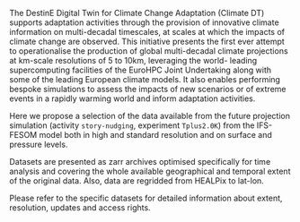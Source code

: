 The DestinE Digital Twin for Climate Change Adaptation (Climate DT) supports adaptation activities through the provision of innovative climate information on multi-decadal timescales, at scales at which the impacts of climate change are observed. This initiative presents the first ever attempt to operationalise the production of global multi-decadal climate projections at km-scale resolutions of 5 to 10km, leveraging the world- leading supercomputing facilities of the EuroHPC Joint Undertaking along with some of the leading European climate models. It also enables performing bespoke simulations to assess the impacts of new scenarios or of extreme events in a rapidly warming world and inform adaptation activities.

Here we propose a selection of the data available from the future projection simulation (activity `story-nudging`, experiment `Tplus2.0K`) from the IFS-FESOM model both in high and standard resolution and on surface and pressure levels.

Datasets are presented as zarr archives optimised specifically for time analysis and covering the whole available geographical and temporal extent of the original data. Also, data are regridded from HEALPix to lat-lon.

Please refer to the specific datasets for detailed information about extent, resolution, updates and access rights.